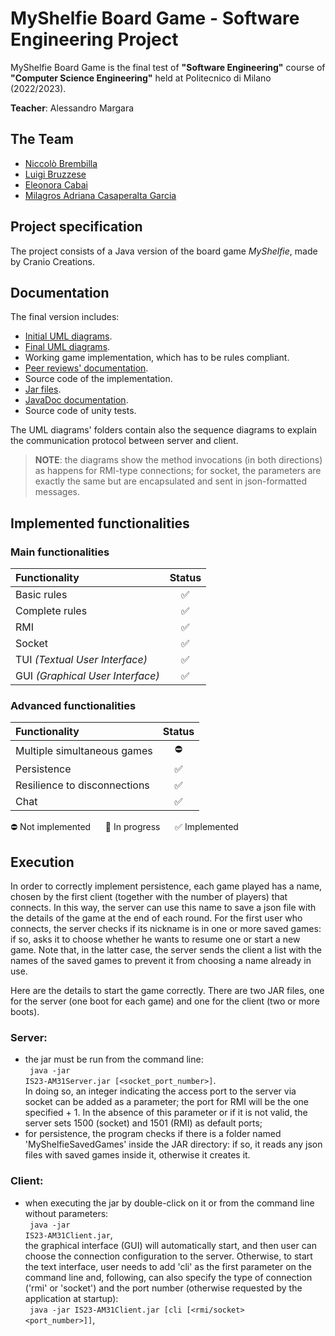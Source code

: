 # MyShelfie Board Game - Software Engineering Project

MyShelfie Board Game is the final test of **"Software Engineering"** course of **"Computer Science Engineering"** held
at Politecnico di Milano (2022/2023).

**Teacher**: Alessandro Margara

## The Team

* [Niccolò Brembilla](https://github.com/BrembillaNiccolo)
* [Luigi Bruzzese](https://github.com/luigibruzzese)
* [Eleonora Cabai](https://github.com/lele1001)
* [Milagros Adriana Casaperalta Garcia](https://github.com/MilagrosCasaperalta)

## Project specification

The project consists of a Java version of the board game *MyShelfie*, made by Cranio Creations.

## Documentation

The final version includes:

* [Initial UML diagrams](https://github.com/lele1001/IS23-AM31/tree/main/deliveries/UML/initial).
* [Final UML diagrams](https://github.com/lele1001/IS23-AM31/tree/main/deliveries/UML/final).
* Working game implementation, which has to be rules compliant.
* [Peer reviews' documentation](https://github.com/lele1001/IS23-AM31/tree/main/PeerReview).
* Source code of the implementation.
* [Jar files](https://github.com/lele1001/IS23-AM31/tree/main/JAR).
* [JavaDoc documentation](https://github.com/lele1001/IS23-AM31/tree/main/deliveries/javadoc).
* Source code of unity tests.

The UML diagrams' folders contain also the sequence diagrams to explain the communication protocol between server and client.
> **NOTE**: the diagrams show the method invocations (in both directions) as happens for RMI-type connections; for socket, the parameters are exactly the same but are encapsulated and sent in json-formatted messages.

## Implemented functionalities

### Main functionalities

| Functionality                    |          Status           |
|:---------------------------------|:-------------------------:|
| Basic rules                      |             ✅             |
| Complete rules                   |             ✅             |
| RMI                              |             ✅             |
| Socket                           |             ✅             |
| TUI _(Textual User Interface)_   |             ✅             |
| GUI _(Graphical User Interface)_ |             ✅             |

### Advanced functionalities

| Functionality                | Status |
|:-----------------------------|:------:|
| Multiple simultaneous games  |   ⛔    |
| Persistence                  |   ✅    |
| Resilience to disconnections |   ✅    |
| Chat                         |   ✅    |

⛔ Not implemented &nbsp;&nbsp;&nbsp;&nbsp; :arrows_counterclockwise: In progress &nbsp;&nbsp;&nbsp;&nbsp; ✅ Implemented

## Execution

In order to correctly implement persistence, each game played has a name, chosen by the first client (together with the number of players) that connects. In this way, the server can use this name to save a json file with the details of the game at the end of each round.
For the first user who connects, the server checks if its nickname is in one or more saved games: if so, asks it to choose whether he wants to resume one or start a new game. Note that, in the latter case, the server sends the client a list with the names of the saved games to prevent it from choosing a name already in use.

Here are the details to start the game correctly.
There are two JAR files, one for the server (one boot for each game) and one for the client (two or more boots).

### Server:
- the jar must be run from the command line: <br><code> java -jar IS23-AM31Server.jar [<socket_port_number>]</code>.<br> In doing so, an integer indicating the access port to the server via socket can be added as a parameter; the port for RMI will be the one specified + 1. In the absence of this parameter or if it is not valid, the server sets 1500 (socket) and 1501 (RMI) as default ports;
- for persistence, the program checks if there is a folder named 'MyShelfieSavedGames' inside the JAR directory: if so, it reads any json files with saved games inside it, otherwise it creates it.

### Client:
- when executing the jar by double-click on it or from the command line without parameters: <br><code> java -jar IS23-AM31Client.jar</code>,<br> the graphical interface (GUI) will automatically start, and then user can choose the connection configuration to the server. Otherwise, to start the text interface, user needs to add 'cli' as the first parameter on the command line and, following, can also specify the type of connection ('rmi' or 'socket') and the port number (otherwise requested by the application at startup): <br><code> java -jar IS23-AM31Client.jar [cli [<rmi/socket> <port_number>]]</code>,<br>
